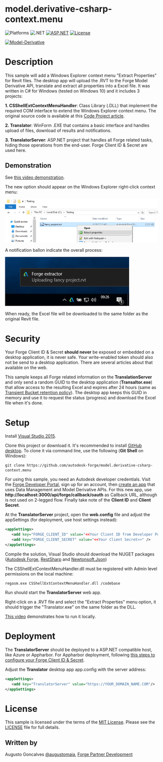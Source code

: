 # model.derivative-csharp-context.menu

![Platforms](https://img.shields.io/badge/platform-Windows-lightgray.svg)
![.NET](https://img.shields.io/badge/.NET-4.5-blue.svg)
[![ASP.NET](https://img.shields.io/badge/ASP.NET-4.5-blue.svg)](https://asp.net/)
[![License](http://img.shields.io/:license-mit-blue.svg)](http://opensource.org/licenses/MIT)

[![Model-Derivative](https://img.shields.io/badge/Model%20Derivative-v2-green.svg)](http://developer.autodesk.com/)

# Description

This sample will add a Windows Explorer context menu "Extract Properties" for Revit files. The desktop app will upload the .RVT to the Forge Model Derivative API, translate and extract all properties into a Excel file. It was written in C# for Windows (tested on Windows 10) and it includes 3 projects: 

**1. CSShellExtContextMenuHandler**: Class Library (.DLL) that implement the required COM interface to extend the Windows Explorer context menu. The original source code is available at this [Code Project article](https://www.codeproject.com/articles/174369/how-to-write-windows-shell-extension-with-net-lang).

**2. Translator**: WinForm .EXE that contains a basic interface and handles upload of files, download of results and notifications.

**3. TranslatorServer**: ASP.NET project that handles all Forge related tasks, hiding those operations from the end-user. Forge Client ID & Secret are used here.

## Demonstration

See [this video demonstration](https://www.youtube.com/watch?v=RNMJKjLdLS4).

The new option should appear on the Windows Explorer right-click context menu:

![](menu.png)

A notification ballon indicate the overall process:

![](notifications.png)

When ready, the Excel file will be downloaded to the same folder as the original Revit file.

# Security

Your Forge Client ID & Secret **should never** be exposed or embedded on a desktop application, it is never safe. Your write-enabled token should also not be send to a desktop application. There are several articles about that available on the web.

This sample keeps all Forge related information on the **TranslationServer** and only send a random GUID to the desktop application (**Transaltor.exe**) that allow access to the resulting Excel and expires after 24 hours (same as [Transient Bucket retention policy](https://developer.autodesk.com/en/docs/data/v2/overview/retention-policy/)). The desktop app keeps this GUID in memory and use it to request the status (progress) and download the Excel file when it's done.

# Setup

Install [Visual Studio 2015](https://www.visualstudio.com/).

Clone this project or download it. It's recommended to install [GitHub desktop](https://desktop.github.com/). To clone it via command line, use the following (**Git Shell** on Windows):

    git clone https://github.com/autodesk-forge/model.derivative-csharp-context.menu

For using this sample, you need an Autodesk developer credentials. Visit the [Forge Developer Portal](https://developer.autodesk.com), sign up for an account, then [create an app](https://developer.autodesk.com/myapps/create) that uses Data Management and Model Derivative APIs. For this new app, use **http://localhost:3000/api/forge/callback/oauth** as Callback URL, although is not used on 2-legged flow. Finally take note of the **Client ID** and **Client Secret**.

At the **TranslatorServer** project, open the **web.config** file and adjust the appSettings (for deployment, use host settings instead):

```xml
<appSettings>
   <add key="FORGE_CLIENT_ID" value="<<Your Client ID from Developer Portal>>" />
   <add key="FORGE_CLIENT_SECRET" value="<<Your Client Secret>>" />
</appSettings>
```

Compile the solution, Visual Studio should download the NUGET packages ([Autodesk Forge](https://www.nuget.org/packages/Autodesk.Forge/), [RestSharp](https://www.nuget.org/packages/RestSharp) and [Newtonsoft.Json](https://www.nuget.org/packages/newtonsoft.json/))

The CSShellExtContextMenuHandler.dll must be registered with Admin level permissions on the local machine:

    regasm.exe CSShellExtContextMenuHandler.dll /codebase

Run should start the **TranslatorServer** web app.

Right-click on a .RVT file and select the "Extract Properties" menu option, it should trigger the "Translator.exe" on the same folder as the DLL. 

[This video](https://www.youtube.com/watch?v=Vu8yAhmZUb0) demonstrates how to run it locally. 

# Deployment

The **TranslatorServer** should be deployed to a ASP.NET compatible host, like Azure or Appharbor. For Appharbor deployment, following [this steps to configure your Forge Client ID & Secret](http://adndevblog.typepad.com/cloud_and_mobile/2017/01/deploying-forge-aspnet-samples-to-appharbor.html).

Adjust the **Translator** desktop app app.config with the server address:

```xml
<appSettings>
   <add key="TranslatorServer" value="https://YOUR_DOMAIN_NAME.COM"/>
</appSettings>
```

# License

This sample is licensed under the terms of the [MIT License](http://opensource.org/licenses/MIT).
Please see the [LICENSE](LICENSE) file for full details.

## Written by

Augusto Goncalves [@augustomaia](https://twitter.com/augustomaia), [Forge Partner Development](http://forge.autodesk.com)

